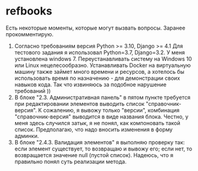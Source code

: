 # refbooks

Есть некоторые моменты, которые могут вызвать вопросы. Заранее прокомментирую.

1) Согласно требованиям версия Python >= 3.10, Django >= 4.1
Для тестового задания я использовал Python=3.7, Django=3.2. У меня установлена windows 7. Переустанавливать систему на Windows 10 или Linux нецелесообразно. Устанавливать Docker на виртуальную машину также займет много времени и ресурсов, а хотелось бы использовать время по назначению - для демонстрации своих навыков кода. Так что извиняюсь за подобное нарушение требований ))
2) В блоке "2.3. Административная панель" в пятом пункте требуется при редактировании элементов выводить список "справочник-версия". К сожалению, я вывожу только "версии", комбинация "справочник-версия" выводится в виде названия блока. Честно, у меня здесь случился затык, я не понял, как компоновать такой список. Предполагаю, что надо вносить изменения в форму админки.
3) В блоке "2.4.3. Валидация элементов" я выполняю проверку так: если элемент существует, то возвращаю и вывожу его; если нет, то возвращается значение null (пустой список). Надеюсь, что я правильно понял суть реализации метода.
